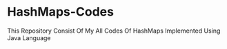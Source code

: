 # HashMaps-Codes
This Repository Consist Of My All Codes Of HashMaps Implemented Using Java Language
